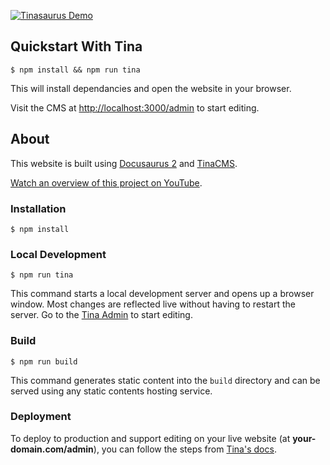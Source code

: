 [![Tinasaurus Demo](https://res.cloudinary.com/forestry-demo/image/upload/v1677522334/tina-io/blog/tinacms-docusaurus-markdown-editing.gif 'Tinasaurus Overview Video')](https://www.youtube.com/watch?v=2bHBwM54UB8)


## Quickstart With Tina

```
$ npm install && npm run tina  
```

This will install dependancies and open the website in your browser. 

Visit the CMS at [http://localhost:3000/admin](http://localhost:3000/admin) to start editing.

## About

This website is built using [Docusaurus 2](https://docusaurus.io/) and [TinaCMS](https://tina.io/).

[Watch an overview of this project on YouTube](https://www.youtube.com/watch?v=2bHBwM54UB8).

### Installation

```
$ npm install
```

### Local Development

```
$ npm run tina
```

This command starts a local development server and opens up a browser window. Most changes are reflected live without having to restart the server. Go to the [Tina Admin](http://localhost:3000/admin) to start editing.

### Build

```
$ npm run build
```

This command generates static content into the `build` directory and can be served using any static contents hosting service.

### Deployment

To deploy to production and support editing on your live website (at **your-domain.com/admin**), you can follow the steps from [Tina's docs](https://tina.io/docs/forestry/migrate/#deploy-tina-to-your-site).
